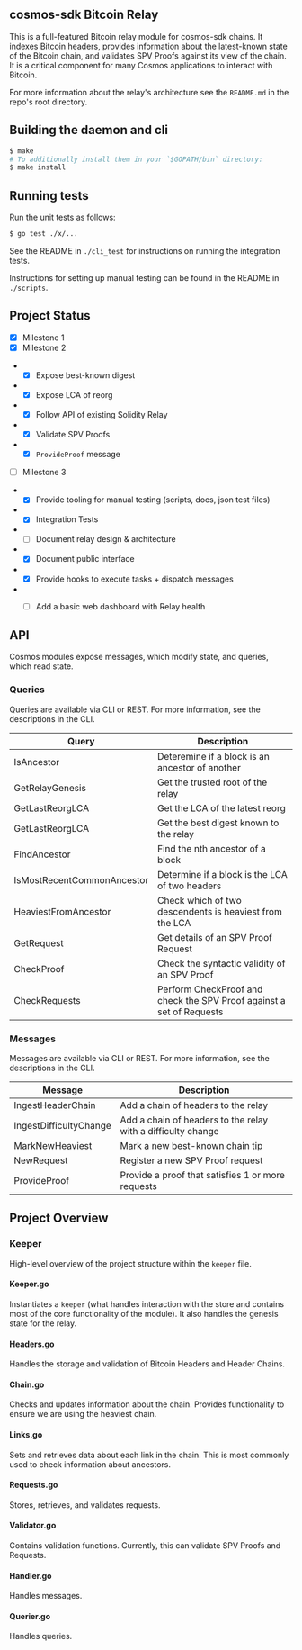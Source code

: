 ## cosmos-sdk Bitcoin Relay

This is a full-featured Bitcoin relay module for cosmos-sdk chains. It indexes
Bitcoin headers, provides information about the latest-known state of the
Bitcoin chain, and validates SPV Proofs against its view of the chain. It is a
critical component for many Cosmos applications to interact with Bitcoin.

For more information about the relay's architecture see the `README.md` in the
repo's root directory.

## Building the daemon and cli

```sh
$ make
# To additionally install them in your `$GOPATH/bin` directory:
$ make install
```

## Running tests

Run the unit tests as follows:

```sh
$ go test ./x/...
```

See the README in `./cli_test` for instructions on running the integration
tests.

Instructions for setting up manual testing can be found in the README in
`./scripts`.

## Project Status

- [X] Milestone 1
- [X] Milestone 2
- - [X] Expose best-known digest
- - [X] Expose LCA of reorg
- - [X] Follow API of existing Solidity Relay
- - [X] Validate SPV Proofs
- - [X] `ProvideProof` message
- [ ] Milestone 3
- - [X] Provide tooling for manual testing (scripts, docs, json test files)
- - [X] Integration Tests
- - [ ] Document relay design & architecture
- - [X] Document public interface
- - [X] Provide hooks to execute tasks + dispatch messages
- - [ ] Add a basic web dashboard with Relay health


## API

Cosmos modules expose messages, which modify state, and queries, which read
state.

### Queries

Queries are available via CLI or REST. For more information, see the
descriptions in the CLI.

| Query | Description |
| ----- | ----------- |
| IsAncestor | Deteremine if a block is an ancestor of another |
| GetRelayGenesis | Get the trusted root of the relay |
| GetLastReorgLCA | Get the LCA of the latest reorg |
| GetLastReorgLCA | Get the best digest known to the relay |
| FindAncestor | Find the nth ancestor of a block|
| IsMostRecentCommonAncestor | Determine if a block is the LCA of two headers|
| HeaviestFromAncestor | Check which of two descendents is heaviest from the LCA |
| GetRequest | Get details of an SPV Proof Request|
| CheckProof | Check the syntactic validity of an SPV Proof |
| CheckRequests | Perform CheckProof and check the SPV Proof against a set of Requests |

### Messages

Messages are available via CLI or REST. For more information, see the
descriptions in the CLI.

| Message | Description |
| ------- | ----------- |
| IngestHeaderChain | Add a chain of headers to the relay |
| IngestDifficultyChange | Add a chain of headers to the relay with a difficulty change|
| MarkNewHeaviest | Mark a new best-known chain tip |
| NewRequest | Register a new SPV Proof request |
| ProvideProof | Provide a proof that satisfies 1 or more requests |

## Project Overview

### Keeper
High-level overview of the project structure within the `keeper` file.

#### Keeper.go
Instantiates a `keeper` (what handles interaction with the store and contains most of the core functionality of the module). It also handles the genesis state for the relay.

#### Headers.go
Handles the storage and validation of Bitcoin Headers and Header Chains.

#### Chain.go
Checks and updates information about the chain.  Provides functionality to ensure we are using the heaviest chain.

#### Links.go
Sets and retrieves data about each link in the chain.  This is most commonly used to check information about ancestors.

#### Requests.go
Stores, retrieves, and validates requests.

#### Validator.go
Contains validation functions.  Currently, this can validate SPV Proofs and Requests.

#### Handler.go
Handles messages.

#### Querier.go
Handles queries.
